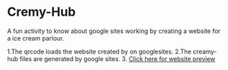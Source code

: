 # Cremy-Hub
A fun activity to know about google sites working by creating a website for a ice cream parlour.

1.The qrcode loads the website created by on googlesites.
2.The creamy-hub files are generated by google sites.
3. [Click here for website preview](https://sites.google.com/view/its-creamy-hub/home)
